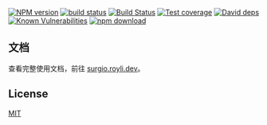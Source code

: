 [![NPM version][npm-image]][npm-url]
[![build status][travis-image]][travis-url]
[![Build Status][azure-image]][azure-url]
[![Test coverage][codecov-image]][codecov-url]
[![David deps][david-image]][david-url]
[![Known Vulnerabilities][snyk-image]][snyk-url]
[![npm download][download-image]][download-url]

[npm-image]: https://img.shields.io/npm/v/surgio.svg?style=flat-square
[npm-url]: https://npmjs.org/package/surgio
[travis-image]: https://img.shields.io/travis/geekdada/surgio.svg?style=flat-square
[travis-url]: https://travis-ci.org/geekdada/surgio
[azure-image]: https://dev.azure.com/yihanglyh/surgio/_apis/build/status/geekdada.surgio?branchName=master
[azure-url]: https://dev.azure.com/yihanglyh/surgio/_build/latest?definitionId=1&branchName=master
[codecov-image]: https://codecov.io/gh/geekdada/surgio/branch/master/graph/badge.svg
[codecov-url]: https://codecov.io/gh/geekdada/surgio
[david-image]: https://img.shields.io/david/geekdada/surgio.svg?style=flat-square
[david-url]: https://david-dm.org/geekdada/surgio
[snyk-image]: https://snyk.io/test/npm/surgio/badge.svg?style=flat-square
[snyk-url]: https://snyk.io/test/npm/surgio
[download-image]: https://img.shields.io/npm/dm/surgio.svg?style=flat-square
[download-url]: https://npmjs.org/package/surgio

## 文档

查看完整使用文档，前往 [surgio.royli.dev](https://surgio.royli.dev)。

## License

[MIT](https://github.com/geekdada/surgio/blob/master/LICENSE)
